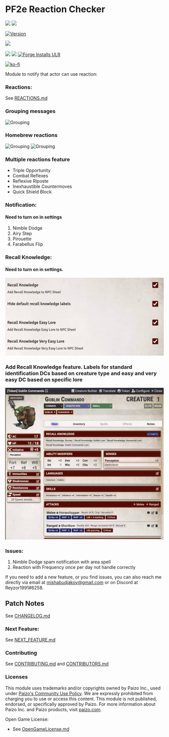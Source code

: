 # PF2e Reaction Checker
![](https://img.shields.io/endpoint?url=https%3A%2F%2Ffoundryshields.com%2Fversion%3Fstyle%3Dflat%26url%3Dhttps://raw.githubusercontent.com/reyzor1991/foundry-vtt-pf2e-reaction/main/module.json)
![](https://img.shields.io/endpoint?url=https%3A%2F%2Ffoundryshields.com%2Fsystem%3FnameType%3Dfull%26showVersion%3D1%26style%3Dflat%26url%3Dhttps://raw.githubusercontent.com/reyzor1991/foundry-vtt-pf2e-reaction/main/module.json)

[![Version]][Version URL]

![](https://img.shields.io/github/release-date/reyzor1991/foundry-vtt-pf2e-reaction)

![](https://img.shields.io/github/downloads/reyzor1991/foundry-vtt-pf2e-reaction/total?label=All%20Downloads)
![](https://img.shields.io/github/downloads-pre/reyzor1991/foundry-vtt-pf2e-reaction/latest/total?label=Latest%20version)
[![Forge Installs ULR]][Forge Installs Download]

[![ko-fi](https://ko-fi.com/img/githubbutton_sm.svg)](https://ko-fi.com/W7W2LF8UA)


Module to notify that actor can use reaction:

### Reactions:
See [REACTIONS.md](./REACTIONS.md)

### Grouping messages
![Grouping](./grouping.gif)

### Homebrew reactions
![Grouping](./homebrew.png)
![Grouping](./homebrew_settings.png)

### Multiple reactions feature
- Triple Opportunity
- Combat Reflexes
- Reflexive Riposte
- Inexhaustible Countermoves
- Quick Shield Block

### Notification:
#### Need to turn on in settings
1. Nimble Dodge
2. Airy Step
3. Pirouette
4. Farabellus Flip

### Recall Knowledge:
#### Need to turn on in settings.
![](./recallSettings.png)

### Add Recall Knowledge feature. Labels for standard identification DCs based on creature type and easy and very easy DC based on specific lore
![](./exampleKnowledge.png)

### Issues:
1. Nimble Dodge spam notification with area spell
2. Reaction with Frequency once per day not handle correctly

If you need to add a new feature, or you find issues, you can also reach me directly via email at mishabudjakov@gmail.com or on Discord at Reyzor1991#6258.

## Patch Notes

See [CHANGELOG.md](./CHANGELOG.md)

### Next Feature:

See [NEXT_FEATURE.md](./NEXT_FEATURE.md)

### Contributing
See [CONTRIBUTING.md](CONTRIBUTING.md) and [CONTRIBUTORS.md](CONTRIBUTORS.md)

### Licenses

This module uses trademarks and/or copyrights owned by Paizo Inc., used
under [Paizo's Community Use Policy](https://paizo.com/community/communityuse). We are expressly prohibited from
charging you to use or access this content. This module is not published, endorsed, or specifically approved by Paizo.
For more information about Paizo Inc. and Paizo products, visit [paizo.com](paizo.com).

Open Game License:

* See [OpenGameLicense.md](OpenGameLicense.md)

[Version]: https://img.shields.io/badge/Version-0.2.22-yellow?style=flat-square
[Version URL]: https://github.com/reyzor1991/foundry-vtt-pf2e-reaction

[Forge Installs ULR]: https://img.shields.io/badge/dynamic/json?label=Forge%20Installs&query=package.installs&suffix=%25&url=https%3A%2F%2Fforge-vtt.com%2Fapi%2Fbazaar%2Fpackage%2Fpf2e-reaction&colorB=4aa94a
[Forge Installs Download]: https://forge-vtt.com/bazaar#package=pf2e-reaction